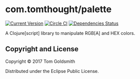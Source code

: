 # com.tomthought/palette

[![Current Version](https://img.shields.io/clojars/v/tomthought/palette.svg)](https://clojars.org/tomthought/palette)
[![Circle CI](https://circleci.com/gh/tomthought/palette.svg?style=shield)](https://circleci.com/gh/tomthought/palette)
[![Dependencies Status](https://jarkeeper.com/tomthought/palette/status.svg)](https://jarkeeper.com/tomthought/palette)

A Clojure[script] library to manipulate RGB[A] and HEX colors.

## Copyright and License

Copyright © 2017 Tom Goldsmith

Distributed under the Eclipse Public License.
